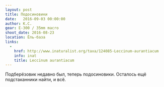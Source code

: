 ```yaml
---
layout: post
title: Подосиновики
date:   2016-09-03 00:00:00
author: К.С.
gear: E-300 / 35mm macro
shoot_date: 2016-08-23
location: Ёль-база
links:
  -
    href: http://www.inaturalist.org/taxa/124085-Leccinum-aurantiacum
    info: inat
    title: Leccinum aurantiacum
---
```


Подберёзовик недавно был, теперь подосиновики. Осталось ещё подстаканники найти, и всё.

